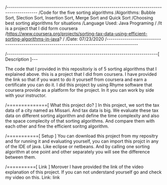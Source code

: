 /---------------------------------------------------------------------------------------------
/Code for the five sorting algorithms
/Algorithms: Bubble Sort, Slection Sort, Insertion Sort, Merge Sort and Quick Sort
/Choosing best sorting algorithms for situations
/Language Used: Java Programing
/
/It is a project that I did form coursera
/https://www.coursera.org/projects/sorting-tax-data-using-efficient-sorting-algorithms-in-java?
/
/Date: 07/23/2020
/---------------------------------------------------------------------------------------------

/---------------------------------------------------------------------------[ Description ]---

The code that I provided in this repositoriy is of 5 sorting algorithms that I explained
above. this is a project that I did from coursera. I have provided the link so that if you
want to do it yourself from coursera and earn a certificate you can do it. I did this project
by using Rhyme software that coursera provide as a platform for the project. In it you can work
by side with your instructor.

/==============[ What this project do? ]
In this project, we sort the tax data of a city named as Missari. And tax data is big.
We evaluate these tax data on different sorting algorithm and define the time complexity
and also the space complecity of that sorting algorithms. And compare them with each other
and fine the efficient soritng algorithm.

/===========[ Setup ]
You can download this project from my repositry and for running it and evaluating
yourself, you can import this projct in any of the IDE of java. Like eclipse or netbeans.
And by calling one sorting algorithm at one point and other separately you will see the 
difference between them.

/==========[ Link ]
Morover I have provided the link of the video explanation of this project.
If you can not understand yourself go and check my video on this.
Link: link
